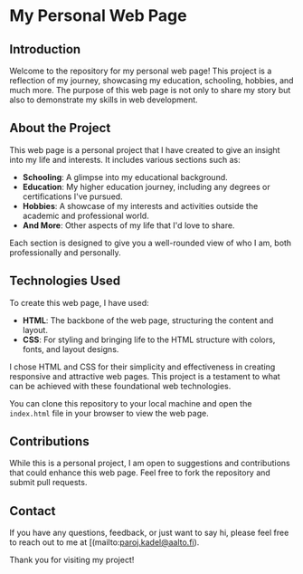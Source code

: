 # My Personal Web Page

## Introduction
Welcome to the repository for my personal web page! This project is a reflection of my journey, showcasing my education, schooling, hobbies, and much more. 
The purpose of this web page is not only to share my story but also to demonstrate my skills in web development.

## About the Project
This web page is a personal project that I have created to give an insight into my life and interests. It includes various sections such as:

- **Schooling**: A glimpse into my educational background.
- **Education**: My higher education journey, including any degrees or certifications I've pursued.
- **Hobbies**: A showcase of my interests and activities outside the academic and professional world.
- **And More**: Other aspects of my life that I'd love to share.

Each section is designed to give you a well-rounded view of who I am, both professionally and personally.

## Technologies Used
To create this web page, I have used:

- **HTML**: The backbone of the web page, structuring the content and layout.
- **CSS**: For styling and bringing life to the HTML structure with colors, fonts, and layout designs.

I chose HTML and CSS for their simplicity and effectiveness in creating responsive and attractive web pages. This project is a testament to what can be achieved with these foundational web technologies.

You can clone this repository to your local machine and open the `index.html` file in your browser to view the web page.

## Contributions
While this is a personal project, I am open to suggestions and contributions that could enhance this web page. Feel free to fork the repository and submit pull requests.

## Contact
If you have any questions, feedback, or just want to say hi, please feel free to reach out to me at [(mailto:paroj.kadel@aalto.fi).

Thank you for visiting my project!


